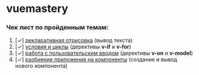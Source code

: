 # vuemastery

### Чек лист по пройденным темам:

1. [&#10003;]&nbsp;[декларативная отрисовка](examples/declarative-rendering) (вывод текста)
2. [&#10003;]&nbsp;[условия и циклы](examples/conditionals-and-loops) (дерективы **v-if** и **v-for**)
3. [&#10003;]&nbsp;[работа с пользовательским вводом](examples/handling-user-input) (дерективы **v-on** и **v-model**)
4. [&#10003;]&nbsp;[разбиение приложения на компоненты](examples/composing-with-components) (создание и вывод нового компонента)
